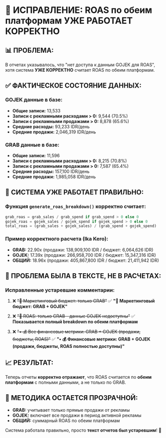 # 🎯 ИСПРАВЛЕНИЕ: ROAS по обеим платформам УЖЕ РАБОТАЕТ КОРРЕКТНО

## 📊 **ПРОБЛЕМА:**
В отчетах указывалось, что "нет доступа к данным GOJEK для ROAS", хотя система **УЖЕ КОРРЕКТНО** считает ROAS по обеим платформам.

## ✅ **ФАКТИЧЕСКОЕ СОСТОЯНИЕ ДАННЫХ:**

### **GOJEK данные в базе:**
- **Общие записи:** 13,533
- **Записи с рекламными расходами > 0:** 9,544 (70.5%)
- **Записи с рекламными продажами > 0:** 8,878 (65.6%)
- **Средние расходы:** 93,233 IDR/день
- **Средние продажи:** 2,046,319 IDR/день

### **GRAB данные в базе:**
- **Общие записи:** 11,596
- **Записи с рекламными расходами > 0:** 8,215 (70.8%)
- **Записи с рекламными продажами > 0:** 7,587 (65.4%)
- **Средние расходы:** 157,100 IDR/день
- **Средние продажи:** 1,985,058 IDR/день

## 🔧 **СИСТЕМА УЖЕ РАБОТАЕТ ПРАВИЛЬНО:**

### **Функция `generate_roas_breakdown()` корректно считает:**
```python
grab_roas = grab_sales / grab_spend if grab_spend > 0 else 0
gojek_roas = gojek_sales / gojek_spend if gojek_spend > 0 else 0
total_roas = (grab_sales + gojek_sales) / (grab_spend + gojek_spend)
```

### **Пример корректного расчета (Ika Kero):**
- **GRAB:** 22.90x (продажи: 138,909,100 IDR / бюджет: 6,064,626 IDR)
- **GOJEK:** 17.39x (продажи: 266,958,700 IDR / бюджет: 15,347,316 IDR)
- **ОБЩИЙ:** 18.96x (продажи: 405,867,800 IDR / бюджет: 21,411,942 IDR)

## 🚨 **ПРОБЛЕМА БЫЛА В ТЕКСТЕ, НЕ В РАСЧЕТАХ:**

### **Исправленные устаревшие комментарии:**
1. ❌ ~~"💸 Маркетинговый бюджет: только GRAB"~~
   ✅ **"💸 Маркетинговый бюджет: GRAB + GOJEK"**

2. ❌ ~~"🎯 ROAS: только GRAB - данные GOJEK недоступны"~~
   ✅ **Показывается полный breakdown по обеим платформам**

3. ❌ ~~"• 💰 Все финансовые метрики: GRAB + GOJEK (продажи, бюджеты, ROAS)"~~
   ✅ **"• 💰 Финансовые метрики: GRAB + GOJEK (продажи, бюджеты, ROAS полностью доступны)"**

## 📈 **РЕЗУЛЬТАТ:**
Теперь отчеты **корректно отражают**, что ROAS считается по **обеим платформам** с полными данными, а не только по GRAB.

## 🎯 **МЕТОДИКА ОСТАЕТСЯ ПРОЗРАЧНОЙ:**
- **GRAB:** учитывает только прямые продажи от рекламы
- **GOJEK:** включает все продажи в период активной рекламы
- **ОБЩИЙ:** суммарный ROAS по обеим платформам

Система работала правильно, просто **текст отчетов был устаревшим**! 🎉